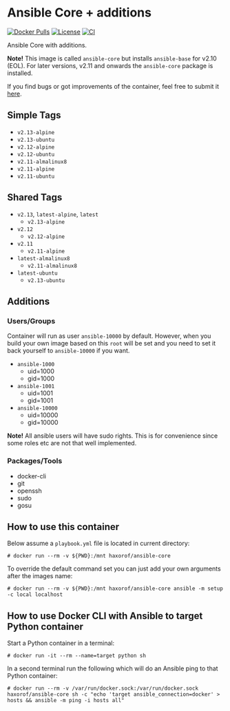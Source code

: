 # Ansible Core + additions

[![Docker Pulls](https://img.shields.io/docker/pulls/haxorof/ansible-core)](https://hub.docker.com/r/haxorof/ansible-core/)
[![License](https://img.shields.io/github/license/haxorof/docker-ansible-core)](https://hub.docker.com/r/haxorof/ansible-core/)
[![CI](https://github.com/haxorof/docker-ansible-core/workflows/CI/badge.svg)](https://github.com/haxorof/docker-ansible-core/actions?query=workflow%3ACI)

Ansible Core with additions.

**Note!** This image is called `ansible-core` but installs `ansible-base` for v2.10 (EOL). For later versions, v2.11 and onwards the `ansible-core` package is installed.

If you find bugs or got improvements of the container, feel free to submit it [here](https://github.com/haxorof/docker-ansible-core/issues).

## Simple Tags

- `v2.13-alpine`
- `v2.13-ubuntu`
- `v2.12-alpine`
- `v2.12-ubuntu`
- `v2.11-almalinux8`
- `v2.11-alpine`
- `v2.11-ubuntu`

## Shared Tags

- `v2.13`, `latest-alpine`, `latest`
  - `v2.13-alpine`
- `v2.12`
  - `v2.12-alpine`
- `v2.11`
  - `v2.11-alpine`
- `latest-almalinux8`
  - `v2.11-almalinux8`
- `latest-ubuntu`
  - `v2.13-ubuntu`

## Additions

### Users/Groups

Container will run as user `ansible-10000` by default. However, when you build your own image based on this `root` will be set and you need to set it back yourself to `ansible-10000` if you want.

- `ansible-1000`
  - uid=1000
  - gid=1000
- `ansible-1001`
  - uid=1001
  - gid=1001
- `ansible-10000`
  - uid=10000
  - gid=10000

**Note!** All ansible users will have sudo rights. This is for convenience since some roles etc are not that well implemented.

### Packages/Tools

- docker-cli
- git
- openssh
- sudo
- gosu

## How to use this container

Below assume a `playbook.yml` file is located in current directory:

```console
# docker run --rm -v ${PWD}:/mnt haxorof/ansible-core
```

To override the default command set you can just add your own arguments after the images name:

```console
# docker run --rm -v ${PWD}:/mnt haxorof/ansible-core ansible -m setup -c local localhost
```

## How to use Docker CLI with Ansible to target Python container

Start a Python container in a terminal:

```console
# docker run -it --rm --name=target python sh
```

In a second terminal run the following which will do an Ansible ping to that Python container:


```console
# docker run --rm -v /var/run/docker.sock:/var/run/docker.sock haxorof/ansible-core sh -c "echo 'target ansible_connection=docker' > hosts && ansible -m ping -i hosts all"
```

